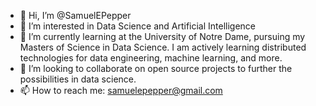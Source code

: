 - 👋 Hi, I’m @SamuelEPepper
- 👀 I’m interested in Data Science and Artificial Intelligence
- 🌱 I’m currently learning at the University of Notre Dame, pursuing my Masters of Science in Data Science. I am actively learning distributed technologies for
data engineering, machine learning, and more.
- 💞️ I’m looking to collaborate on open source projects to further the possibilities in data science.
- 📫 How to reach me: samuelepepper@gmail.com

<!---
SamuelEPepper/SamuelEPepper is a ✨ special ✨ repository because its `README.md` (this file) appears on your GitHub profile.
You can click the Preview link to take a look at your changes.
--->
